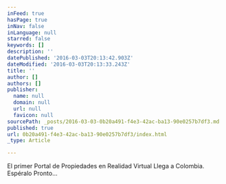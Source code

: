 ```yaml
---
inFeed: true
hasPage: true
inNav: false
inLanguage: null
starred: false
keywords: []
description: ''
datePublished: '2016-03-03T20:13:42.903Z'
dateModified: '2016-03-03T20:13:33.243Z'
title: ''
author: []
authors: []
publisher:
  name: null
  domain: null
  url: null
  favicon: null
sourcePath: _posts/2016-03-03-0b20a491-f4e3-42ac-ba13-90e0257b7df3.md
published: true
url: 0b20a491-f4e3-42ac-ba13-90e0257b7df3/index.html
_type: Article

---
```

El primer Portal de Propiedades en Realidad Virtual Llega a Colombia.  
Espéralo Pronto...
